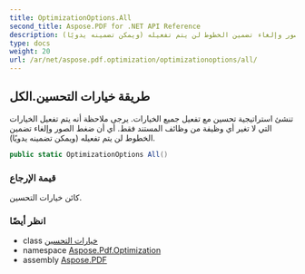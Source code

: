 ```yaml
---
title: OptimizationOptions.All
second_title: Aspose.PDF for .NET API Reference
description: طريقة خيارات التحسين. تنشئ استراتيجية تحسين مع تفعيل جميع الخيارات. يرجى ملاحظة أنه يتم تفعيل الخيارات التي لا تغير أي وظيفة من وظائف المستند فقط. أي أن ضغط الصور وإلغاء تضمين الخطوط لن يتم تفعيله (ويمكن تضمينه يدويًا).
type: docs
weight: 20
url: /ar/net/aspose.pdf.optimization/optimizationoptions/all/
---
```

## طريقة خيارات التحسين.الكل

تنشئ استراتيجية تحسين مع تفعيل جميع الخيارات. يرجى ملاحظة أنه يتم تفعيل الخيارات التي لا تغير أي وظيفة من وظائف المستند فقط. أي أن ضغط الصور وإلغاء تضمين الخطوط لن يتم تفعيله (ويمكن تضمينه يدويًا).

```csharp
public static OptimizationOptions All()
```

### قيمة الإرجاع

كائن خيارات التحسين.

### انظر أيضًا

* class [خيارات التحسين](../)
* namespace [Aspose.Pdf.Optimization](../../../aspose.pdf.optimization/)
* assembly [Aspose.PDF](../../../)